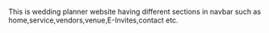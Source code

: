This is wedding planner website having different sections in navbar such as home,service,vendors,venue,E-Invites,contact etc.
